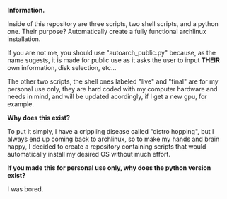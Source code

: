 **Information.**

 Inside of this repository are three scripts, two shell scripts, and a python one.
 Their purpose? Automatically create a fully functional archlinux installation.

 If you are not me, you should use "autoarch_public.py" because, as the name sugests,
 it is made for public use as it asks the user to input **THEIR** own information, disk
 selection, etc...

 The other two scripts, the shell ones labeled "live" and "final" are for my personal
 use only, they are hard coded with my computer hardware and needs in mind, and will be
 updated acordingly, if I get a new gpu, for example.

**Why does this exist?**

 To put it simply, I have a crippling disease called "distro hopping", but I always end
 up coming back to archlinux, so to make my hands and brain happy, I decided to create a
 repository containing scripts that would automatically install my desired OS without much
 effort.

**If you made this for personal use only, why does the python version exist?**

 I was bored.
